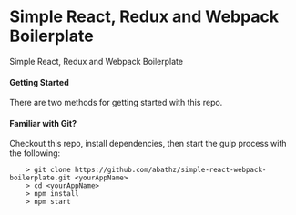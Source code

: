 # Simple React, Redux and Webpack Boilerplate
Simple React, Redux and Webpack Boilerplate

#### Getting Started

There are two methods for getting started with this repo.

#### Familiar with Git?
Checkout this repo, install dependencies, then start the gulp process with the following:

```
	> git clone https://github.com/abathz/simple-react-webpack-boilerplate.git <yourAppName>
	> cd <yourAppName>
	> npm install
	> npm start
```

